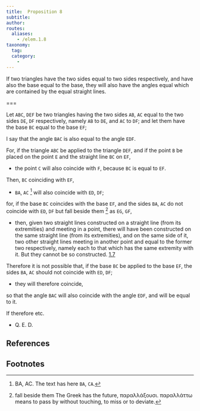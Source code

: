 ```yaml
---
title:  Proposition 8
subtitle:
author:
routes:
  aliases:
    - /elem.1.8
taxonomy:
  tag:
  category:
    -
---
```


If two triangles have the two sides equal to two sides respectively, and have also the base equal to the base, they will also have the angles equal which are contained by the equal straight lines. 

===

Let `ABC`, `DEF` be two triangles having the two sides `AB`, `AC` equal to the two sides `DE`, `DF` respectively, namely `AB` to `DE`, and `AC` to `DF`; and let them have the base `BC` equal to the base `EF`;

I say that the angle `BAC` is also equal to the angle `EDF`.

For, if the triangle `ABC` be applied to the triangle `DEF`, and if the point `B` be placed on the point `E` and the straight line `BC` on `EF`, 

- the point `C` will also coincide with `F`, because `BC` is equal to `EF`.

Then, `BC` coinciding with `EF`, 

- `BA`, `AC` [^1] will also coincide with `ED`, `DF`;

for, if the base `BC` coincides with the base `EF`, and the sides `BA`, `AC` do not coincide with `ED`, `DF` but fall beside them [^2] as `EG`, `GF`, 

- then, given two straight lines constructed on a straight line (from its extremities) and meeting in a point, there will have been constructed on the same straight line (from its extremities), and on the same side of it, two other straight lines meeting in another point and equal to the former two respectively, namely each to that which has the same extremity with it. But they cannot be so constructed. [1.7]

Therefore it is not possible that, if the base `BC` be applied to the base `EF`, the sides `BA`, `AC` should not coincide with `ED`, `DF`; 

- they will therefore coincide,

so that the angle `BAC` will also coincide with the angle `EDF`, and will be equal to it.

If therefore etc.

- Q. E. D.

## References

[1.7]: /elem.1.7 "Book 1 - Proposition 7"

## Footnotes

[^1]: BA, AC.
    The text has here <quote>`BA`, `CA`.</quote>

[^2]: fall beside them
    The Greek has the future, <foreign lang="greek">παραλλάξουσι. παραλλάττω</foreign> means <quote>to pass by without touching,</quote> <quote>to miss</quote> or <quote>to deviate.</quote>


